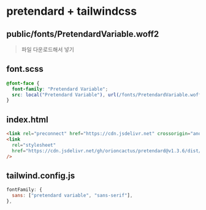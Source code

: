 # pretendard + tailwindcss

## public/fonts/PretendardVariable.woff2

> 파일 다운로드해서 넣기

## font.scss

```css
@font-face {
  font-family: "Pretendard Variable";
  src: local("Pretendard Variable"), url(/fonts/PretendardVariable.woff2) format("woff2-variations");
}
```

## index.html

```html
<link rel="preconnect" href="https://cdn.jsdelivr.net" crossorigin="anonymous" />
<link
  rel="stylesheet"
  href="https://cdn.jsdelivr.net/gh/orioncactus/pretendard@v1.3.6/dist/web/variable/pretendardvariable.min.css"
/>
```

## tailwind.config.js

```js
fontFamily: {
  sans: ["pretendard variable", "sans-serif"],
},
```
